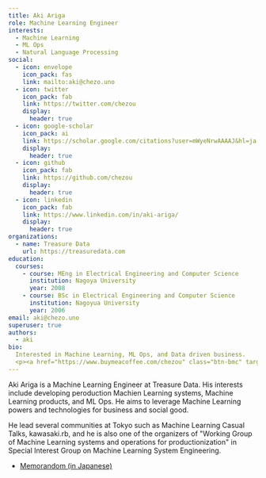 ```yaml
---
title: Aki Ariga
role: Machine Learning Engineer
interests:
  - Machine Learning
  - ML Ops
  - Natural Language Processing
social:
  - icon: envelope
    icon_pack: fas
    link: mailto:aki@chezo.uno
  - icon: twitter
    icon_pack: fab
    link: https://twitter.com/chezou
    display:
      header: true
  - icon: google-scholar
    icon_pack: ai
    link: https://scholar.google.com/citations?user=mWyeNrwAAAAJ&hl=ja
    display:
      header: true
  - icon: github
    icon_pack: fab
    link: https://github.com/chezou
    display:
      header: true
  - icon: linkedin
    icon_pack: fab
    link: https://www.linkedin.com/in/aki-ariga/
    display:
      header: true
organizations:
  - name: Treasure Data
    url: https://treasuredata.com
education:
  courses:
    - course: MEng in Electrical Engineering and Computer Science
      institution: Nagoya University
      year: 2008
    - course: BSc in Electrical Engineering and Computer Science
      institution: Nagoyua University
      year: 2006
email: aki@chezo.uno
superuser: true
authors:
  - aki
bio:
  Interested in Machine Learning, ML Ops, and Data driven business.
  <p><a href="https://www.buymeacoffee.com/chezou" class="btn-bmc" target="_blank" rel="noopener"><i class="fa fa-coffee"></i>&nbsp;&nbsp;Gift a cup of Tea</a></p>
---
```


Aki Ariga is a Machine Learning Engineer at Treasure Data. His interests include developing peroduction Machien Learning systems, Machine Learning products, and ML Ops. He aims to leverage Machine Learning powers and technologies for business and social good.

He lead several communities at Tokyo such as Machine Learning Casual Talks, kawasaki.rb, and he is also one of the organizers of "Working Group of Machine Learning systems and operations for productionization" in Special Interest Group on Machine Learning System Engineering.

- [Memorandom (in Japanese)](https://memo.chezo.uno)
